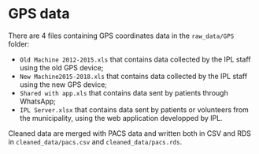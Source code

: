 
<!--
IMAGES:
Insert them with: ![alt text](image.png)
You can also resize them if needed: convert image.png -resize 50% image.png
If you want to center the image, go through HTML code:
<div style="text-align:center"><img src ="image.png"/></div>

REFERENCES:
For references: Put all the bibTeX references in the file "references.bib"
in the current folder and cite the references as @key or [@key] in the text.
Uncomment the bibliography field in the above header and put a "References"
title wherever you want to display the reference list.
-->

# GPS data

There are 4 files containing GPS coordinates data in the `raw_data/GPS`
folder:

  - `Old Machine 2012-2015.xls` that contains data collected by the IPL
    staff using the old GPS device;
  - `New Machine2015-2018.xls` that contains data collected by the IPL
    staff using the new GPS device;
  - `Shared with app.xls` that contains data sent by patients through
    WhatsApp;
  - `IPL Server.xlsx` that contains data sent by patients or volunteers
    from the municipality, using the web application developped by IPL.

Cleaned data are merged with PACS data and written both in CSV and RDS
in `cleaned_data/pacs.csv` and `cleaned_data/pacs.rds`.
